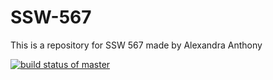 # SSW-567
This is a repository for SSW 567 made by Alexandra Anthony

[![build status of master](https://travis-ci.com/Alex-Anthony/SSW-567.svg?branch=master)](https://travis-ci.com/Alex-Anthony/SSW-567)
